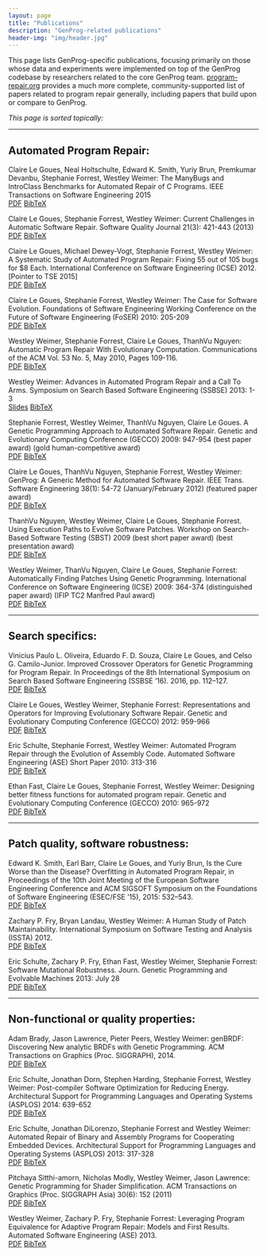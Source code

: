 ```yaml
---
layout: page
title: "Publications"
description: "GenProg-related publications"
header-img: "img/header.jpg"
---
```


This page lists GenProg-specific publications, focusing primarily on those whose
data and experiments were implemented on top of the GenProg codebase by
researchers related to the core GenProg
team.  [program-repair.org](http://program-repair.org/) provides a much more
complete, community-supported list of papers related to program repair
generally, including papers that build upon or compare to GenProg.

*This page is sorted topically:*

---

Automated Program Repair:
-------------------------

Claire Le Goues, Neal Holtschulte, Edward K. Smith, Yuriy Brun, Premkumar
Devanbu, Stephanie Forrest, Westley Weimer: The ManyBugs and IntroClass
Benchmarks for Automated Repair of C Programs. IEEE Transactions on Software
Engineering 2015  
[PDF](https://github.com/squaresLab/papers-repo/raw/master/pdfs/benchmarks-2015-tse-preprint.pdf) [BibTeX]()

Claire Le Goues, Stephanie Forrest, Westley Weimer: Current Challenges in
Automatic Software Repair. Software Quality Journal 21(3): 421-443 (2013)  
[PDF](https://github.com/squaresLab/papers-repo/raw/master/pdfs/weimer-sqj-2013.pdf) [BibTeX]()

Claire Le Goues, Michael Dewey-Vogt, Stephanie Forrest, Westley Weimer: A
Systematic Study of Automated Program Repair: Fixing 55 out of 105 bugs for $8
Each. International Conference on Software Engineering (ICSE) 2012.  [Pointer to
TSE 2015]  
[PDF](https://github.com/squaresLab/papers-repo/raw/master/pdfs/weimer-icse2012-genprog-preprint.pdf) [BibTeX]()

Claire Le Goues, Stephanie Forrest, Westley Weimer: The Case for Software
Evolution. Foundations of Software Engineering Working Conference on the Future
of Software Engineering (FoSER) 2010: 205-209  
[PDF](https://github.com/squaresLab/papers-repo/raw/master/pdfs/p205-legoues.pdf) [BibTeX]()

Westley Weimer, Stephanie Forrest, Claire Le Goues, ThanhVu Nguyen: Automatic
Program Repair With Evolutionary Computation. Communications of the ACM Vol. 53
No. 5, May 2010, Pages 109-116.  
[PDF](https://github.com/squaresLab/papers-repo/raw/master/pdfs/p109-weimer.pdf) [BibTeX]()

Westley Weimer: Advances in Automated Program Repair and a Call To
Arms. Symposium on Search Based Software Engineering (SSBSE) 2013: 1-3  
[Slides](https://github.com/squaresLab/papers-repo/raw/master/pdfs/weimer-ssbse2013-presentation.pdf) [BibTeX]()

Stephanie Forrest, Westley Weimer, ThanhVu Nguyen, Claire Le Goues. A Genetic
Programming Approach to Automated Software Repair. Genetic and Evolutionary
Computing Conference (GECCO) 2009: 947-954 (best paper award) (gold
human-competitive award)  
[PDF](https://github.com/squaresLab/papers-repo/raw/master/pdfs/weimer-gecco2009.pdf) [BibTeX]()

Claire Le Goues, ThanhVu Nguyen, Stephanie Forrest, Westley Weimer: GenProg: A
Generic Method for Automated Software Repair. IEEE Trans. Software Engineering
38(1): 54-72 (January/February 2012) (featured paper award)  
[PDF](https://github.com/squaresLab/papers-repo/raw/master/pdfs/weimer-tse2012-genprog.pdf) [BibTeX]()

ThanhVu Nguyen, Westley Weimer, Claire Le Goues, Stephanie Forrest. Using
Execution Paths to Evolve Software Patches. Workshop on Search-Based Software
Testing (SBST) 2009 (best short paper award) (best presentation award)  
[PDF](https://github.com/squaresLab/papers-repo/raw/master/pdfs/nguyen-sbst09.pdf) [BibTeX]()

Westley Weimer, ThanVu Nguyen, Claire Le Goues, Stephanie Forrest: Automatically
Finding Patches Using Genetic Programming. International Conference on Software
Engineering (ICSE) 2009: 364-374 (distinguished paper award) (IFIP TC2 Manfred
Paul award)  
[PDF](https://github.com/squaresLab/papers-repo/raw/master/pdfs/weimer-icse2009-genprog.pdf) [BibTeX]()

---

Search specifics:
-----------------
Vinicius Paulo L. Oliveira, Eduardo F. D. Souza, Claire Le Goues, and Celso
G. Camilo-Junior. Improved Crossover Operators for Genetic Programming for
Program Repair. In Proceedings of the 8th International Symposium on Search
Based Software Engineering (SSBSE ’16). 2016, pp. 112–127.  
[PDF](https://github.com/squaresLab/papers-repo/raw/master/pdfs/legoues-ssbse16.pdf) [BibTeX]()

Claire Le Goues, Westley Weimer, Stephanie Forrest: Representations and
Operators for Improving Evolutionary Software Repair. Genetic and Evolutionary
Computing Conference (GECCO) 2012: 959-966  
[PDF](https://github.com/squaresLab/papers-repo/raw/master/pdfs/genprog-gecco2012-preprint.pdf) [BibTeX]()

Eric Schulte, Stephanie Forrest, Westley Weimer: Automated Program Repair
through the Evolution of Assembly Code. Automated Software Engineering (ASE)
Short Paper 2010: 313-316  
[PDF](https://github.com/squaresLab/papers-repo/raw/master/pdfs/weimer-ase2010-asm-preprint.pdf) [BibTeX]()

Ethan Fast, Claire Le Goues, Stephanie Forrest, Westley Weimer: Designing better
fitness functions for automated program repair. Genetic and Evolutionary
Computing Conference (GECCO) 2010: 965-972  
[PDF](https://github.com/squaresLab/papers-repo/raw/master/pdfs/weimer-gecco2010.pdf) [BibTeX]()

---

Patch quality, software robustness:
-----------------------------------

Edward K. Smith, Earl Barr, Claire Le Goues, and Yuriy Brun, Is the Cure Worse
than the Disease? Overfitting in Automated Program Repair, in Proceedings of the
10th Joint Meeting of the European Software Engineering Conference and ACM
SIGSOFT Symposium on the Foundations of Software Engineering (ESEC/FSE ’15),
2015: 532–543.  
[PDF](https://github.com/squaresLab/papers-repo/raw/master/pdfs/smith15fse.pdf) [BibTeX]()

Zachary P. Fry, Bryan Landau, Westley Weimer: A Human Study of Patch
Maintainability. International Symposium on Software Testing and Analysis
(ISSTA) 2012.  
[PDF](https://github.com/squaresLab/papers-repo/raw/master/pdfs/FryISSTA12_PREPRINT.pdf) [BibTeX]()

Eric Schulte, Zachary P. Fry, Ethan Fast, Westley Weimer, Stephanie Forrest:
Software Mutational Robustness. Journ. Genetic Programming and Evolvable
Machines 2013: July 28  
[PDF](https://github.com/squaresLab/papers-repo/raw/master/pdfs/weimer-gpem2013-robust.pdf) [BibTeX]()

---

Non-functional or quality properties:
-------------------------------------

Adam Brady, Jason Lawrence, Pieter Peers, Westley Weimer: genBRDF: Discovering
New analytic BRDFs with Genetic Programming. ACM Transactions on Graphics
(Proc. SIGGRAPH), 2014.  
[PDF](https://github.com/squaresLab/papers-repo/raw/master/pdfs/brady-siggraph2014.pdf) [BibTeX]()

Eric Schulte, Jonathan Dorn, Stephen Harding, Stephanie Forrest, Westley Weimer:
Post-compiler Software Optimization for Reducing Energy. Architectural Support
for Programming Languages and Operating Systems (ASPLOS) 2014: 639-652  
[PDF](https://github.com/squaresLab/papers-repo/raw/master/pdfs/schulte-asplos2014.pdf) [BibTeX]()

Eric Schulte, Jonathan DiLorenzo, Stephanie Forrest and Westley Weimer:
Automated Repair of Binary and Assembly Programs for Cooperating Embedded
Devices. Architectural Support for Programming Languages and Operating Systems
(ASPLOS) 2013: 317-328  
[PDF](https://github.com/squaresLab/papers-repo/raw/master/pdfs/schulte2013embedded.pdf) [BibTeX]()

Pitchaya Sitthi-amorn, Nicholas Modly, Westley Weimer, Jason Lawrence: Genetic
Programming for Shader Simplification. ACM Transactions on Graphics
(Proc. SIGGRAPH Asia) 30(6): 152 (2011)  
[PDF](https://github.com/squaresLab/papers-repo/raw/master/pdfs/sitthiamorn_siga11.pdf) [BibTeX]()

Westley Weimer, Zachary P. Fry, Stephanie Forrest: Leveraging Program
Equivalence for Adaptive Program Repair: Models and First Results. Automated
Software Engineering (ASE) 2013.  
[PDF](https://github.com/squaresLab/papers-repo/raw/master/pdfs/weimer-ase2013-preprint.pdf) [BibTeX]()
